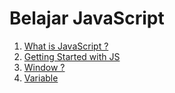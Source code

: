 # Belajar JavaScript

1. [What is JavaScript ?](https://github.com/bashocode/javascript/blob/master/second%20week/js/introduction.md)
1. [Getting Started with JS](https://github.com/bashocode/javascript/blob/master/second%20week/js/start.md)
1. [Window ?](https://github.com/bashocode/javascript/blob/master/second%20week/js/window.md)
1. [Variable](https://github.com/bashocode/javascript/blob/master/second%20week/js/variable.md)
